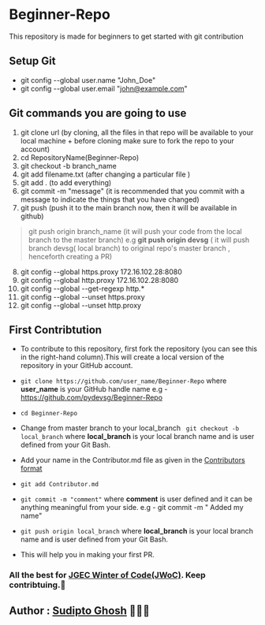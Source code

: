 # Beginner-Repo
This repository is made for beginners to get started with git contribution

## Setup Git
- git config --global user.name "John_Doe"
- git config --global user.email "john@example.com"

## Git commands you are going to use

1. git clone url (by cloning, all the files in that repo will be available to your local machine + before cloning make sure to fork the repo to your account)
2. cd RepositoryName(Beginner-Repo)
3. git checkout -b branch_name
4. git add filename.txt (after changing a particular file )
5. git add . (to add everything)
6. git commit -m "message"  (it is recommended that you commit with a message to indicate the things that you have changed)
7. git push (push it to the main branch now, then it will be available in github)
> git push origin branch_name (it will push your code from the local branch to the master branch) 
e.g __git push origin devsg__ ( it will push branch devsg( local branch) to original repo's master branch , henceforth creating a PR)
8. git config --global https.proxy 172.16.102.28:8080
9. git config --global http.proxy 172.16.102.28:8080
10. git config --global --get-regexp http.*
11. git config --global --unset https.proxy
12. git config --global --unset http.proxy


## First Contribtution

- To contribute to this repository, first fork the repository (you can see this in the right-hand column).This will create a local version of the repository in your GitHub account.
- ``` git clone https://github.com/user_name/Beginner-Repo ``` where **user_name** is your GitHub handle name e.g - https://github.com/pydevsg/Beginner-Repo 
- ``` cd Beginner-Repo ```
- Change from master branch to your local_branch 
```  git checkout -b local_branch ``` where **local_branch** is your local branch name and is user defined from your Git Bash.
- Add your name in the Contributor.md file as given in the [Contributors format](https://github.com/pydevsg/Beginner-Repo/edit/master/Contributor.md/#4) 
- ``` git add Contributor.md ```  
- ``` git commit -m "comment" ``` where **comment** is user defined and it can be anything meaningful from your side. e.g - git commit -m " Added my name"
- ``` git push origin local_branch ``` where **local_branch** is your local branch name and is user defined from your Git Bash.

- This will  help you in making your first PR. 
### All the best for [JGEC Winter of Code(JWoC)](https://jwoc2k20.tech/). Keep contribtuing.:tada:

## Author : [Sudipto Ghosh](https://github.com/pydevsg) 👨🏻‍💻

